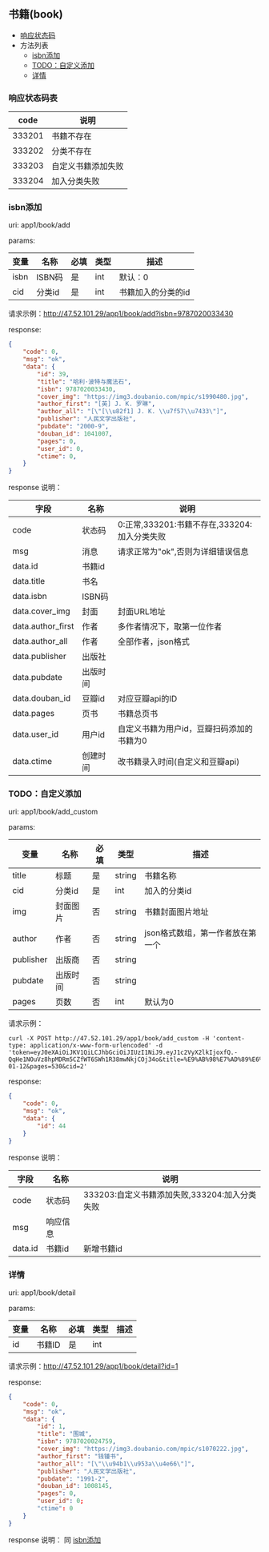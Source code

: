 ## 书籍(book)

+ [响应状态码](#响应状态码表)
+ 方法列表
	+ [isbn添加](#isbn添加)
	+ [TODO：自定义添加](#todo自定义添加)
	+ [详情](#详情)



### 响应状态码表

|  code  |        说明        |
| ------ | ------------------ |
| 333201 | 书籍不存在         |
| 333202 | 分类不存在         |
| 333203 | 自定义书籍添加失败 |
| 333204 | 加入分类失败       |

### isbn添加

uri: app1/book/add

params:

| 变量 |  名称  | 必填 | 类型 |        描述        |
| ---- | ------ | ---- | ---- | ------------------ |
| isbn | ISBN码 | 是   | int  | 默认：0            |
| cid  | 分类id | 是   | int  | 书籍加入的分类的id |


请求示例：http://47.52.101.29/app1/book/add?isbn=9787020033430

response:

```json
{
    "code": 0,
    "msg": "ok",
    "data": {
        "id": 39,
        "title": "哈利·波特与魔法石",
        "isbn": 9787020033430,
        "cover_img": "https://img3.doubanio.com/mpic/s1990480.jpg",
        "author_first": "[英] J. K. 罗琳",
        "author_all": "[\"[\\u82f1] J. K. \\u7f57\\u7433\"]",
        "publisher": "人民文学出版社",
        "pubdate": "2000-9",
        "douban_id": 1041007,
        "pages": 0,
        "user_id": 0,
        "ctime": 0,
    }
}
```

<a name="add_book_resp">response 说明：</a>

|        字段       |   名称   |                     说明                     |
| ----------------- | -------- | -------------------------------------------- |
| code              | 状态码   | 0:正常,333201:书籍不存在,333204:加入分类失败 |
| msg               | 消息     | 请求正常为"ok",否则为详细错误信息            |
| data.id           | 书籍id   |                                              |
| data.title        | 书名     |                                              |
| data.isbn         | ISBN码   |                                              |
| data.cover_img    | 封面     | 封面URL地址                                  |
| data.author_first | 作者     | 多作者情况下，取第一位作者                   |
| data.author_all   | 作者     | 全部作者，json格式                           |
| data.publisher    | 出版社   |                                              |
| data.pubdate      | 出版时间 |                                              |
| data.douban_id    | 豆瓣id   | 对应豆瓣api的ID                              |
| data.pages        | 页书     | 书籍总页书                                   |
| data.user_id      | 用户id   | 自定义书籍为用户id，豆瓣扫码添加的书籍为0    |
| data.ctime        | 创建时间 | 改书籍录入时间(自定义和豆瓣api)              |



### TODO：自定义添加

uri: app1/book/add_custom

params:

|    变量   |   名称   | 必填 |  类型  |               描述               |
| --------- | -------- | ---- | ------ | -------------------------------- |
| title     | 标题     | 是   | string | 书籍名称                         |
| cid       | 分类id   | 是   | int    | 加入的分类id                     |
| img       | 封面图片 | 否   | string | 书籍封面图片地址                 |
| author    | 作者     | 否   | string | json格式数组，第一作者放在第一个 |
| publisher | 出版商   | 否   | string |                                  |
| pubdate   | 出版时间 | 否   | string |                                  |
| pages     | 页数     | 否   | int    | 默认为0                          |

请求示例：

```
curl -X POST http://47.52.101.29/app1/book/add_custom -H 'content-type: application/x-www-form-urlencoded' -d 'token=eyJ0eXAiOiJKV1QiLCJhbGciOiJIUzI1NiJ9.eyJ1c2VyX2lkIjoxfQ.-QqHe1NOuVz8hpMDRm5CZfWT6SWh1R38mwNkjCOj34o&title=%E9%AB%98%E7%AD%89%E6%95%B0%E5%AD%A6%E4%B8%8B%E5%86%8C%E8%AE%B2%E4%B9%89&img=%2Fpublic%2Fstatic%2Fimg%2F180102_001.jpg&author=%5B%22%E4%BA%8E%E5%8A%A0%E4%BA%94%22%2C%22%E4%BA%8E%E5%8A%A0%E5%85%AD%22%5D&publisher=%E5%8C%97%E4%BA%AC%E6%9C%89%E7%94%B5%E5%87%BA%E7%89%88%E7%A4%BE&pubdate=2018-01-12&pages=530&cid=2'
```

response:

```json
{
    "code": 0,
    "msg": "ok",
    "data": {
        "id": 44
    }
}
```

response 说明：

|   字段  |   名称   |                      说明                     |
| ------- | -------- | --------------------------------------------- |
| code    | 状态码   | 333203:自定义书籍添加失败,333204:加入分类失败 |
| msg     | 响应信息 |                                               |
| data.id | 书籍id   | 新增书籍id                                    |


### 详情

uri: app1/book/detail

params:

| 变量 |  名称  | 必填 | 类型 | 描述 |
| ---- | ------ | ---- | ---- | ---- |
| id   | 书籍ID | 是   | int        ||

请求示例：http://47.52.101.29/app1/book/detail?id=1

response:

```json
{
    "code": 0,
    "msg": "ok",
    "data": {
        "id": 1,
        "title": "围城",
        "isbn": 9787020024759,
        "cover_img": "https://img3.doubanio.com/mpic/s1070222.jpg",
        "author_first": "钱锺书",
        "author_all": "[\"\\u94b1\\u953a\\u4e66\"]",
        "publisher": "人民文学出版社",
        "pubdate": "1991-2",
        "douban_id": 1008145,
        "pages": 0,
        "user_id": 0;
        "ctime": 0
    }
}
```

response 说明：
同 <a href="#add_book_resp">isbn添加</a>


